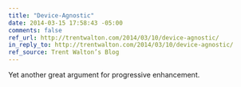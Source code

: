 ```yaml
---
title: "Device-Agnostic"
date: 2014-03-15 17:58:43 -05:00
comments: false
ref_url: http://trentwalton.com/2014/03/10/device-agnostic/
in_reply_to: http://trentwalton.com/2014/03/10/device-agnostic/
ref_source: Trent Walton’s Blog
---
```


Yet another great argument for progressive enhancement.